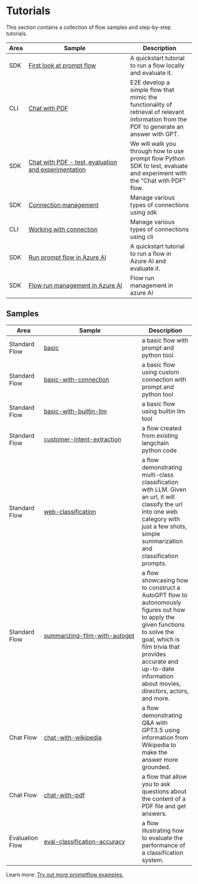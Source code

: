 # Tutorials

This section contains a collection of flow samples and step-by-step tutorials.

|Area|<div style="width:250px">Sample</div>|Description|
|--|--|--|
|SDK|[First look at prompt flow](https://github.com/microsoft/promptflow/blob/main/examples/tutorials/get-started/quickstart.ipynb)| A quickstart tutorial to run a flow locally and evaluate it.
|CLI|[Chat with PDF](https://github.com/microsoft/promptflow/blob/main/examples/tutorials/e2e-development/chat-with-pdf.md)| E2E develop a simple flow that mimic the functionality of retrieval of relevant information from the PDF to generate an answer with GPT.
|SDK|[Chat with PDF - test, evaluation and experimentation](https://github.com/microsoft/promptflow/blob/main/examples/flows/chat/chat-with-pdf/chat-with-pdf.ipynb)| We will walk you through how to use prompt flow Python SDK to test, evaluate and experiment with the "Chat with PDF" flow.
|SDK|[Connection management](https://github.com/microsoft/promptflow/blob/main/examples/connections/connection.ipynb)| Manage various types of connections using sdk
|CLI|[Working with connection](https://github.com/microsoft/promptflow/blob/main/examples/connections/README.md)| Manage various types of connections using cli
|SDK|[Run prompt flow in Azure AI](https://github.com/microsoft/promptflow/blob/main/examples/tutorials/get-started/quickstart-azure.ipynb)| A quickstart tutorial to run a flow in Azure AI and evaluate it.
|SDK|[Flow run management in Azure AI](https://github.com/microsoft/promptflow/blob/main/examples/tutorials/run-management/cloud-run-management.ipynb)| Flow run management in azure AI


## Samples

|Area|<div style="width:250px">Sample</div>|Description|
|--|--|--|
|Standard Flow|[basic](https://github.com/microsoft/promptflow/tree/main/examples/flows/standard/basic)| a basic flow with prompt and python tool.
|Standard Flow|[basic-with-connection](https://github.com/microsoft/promptflow/tree/main/examples/flows/standard/basic-with-connection)| a basic flow using custom connection with prompt and python tool
|Standard Flow|[basic-with-builtin-llm](https://github.com/microsoft/promptflow/tree/main/examples/flows/standard/basic-with-builtin-llm)| a basic flow using builtin llm tool
|Standard Flow|[customer-intent-extraction](https://github.com/microsoft/promptflow/tree/main/examples/flows/standard/customer-intent-extraction)| a flow created from existing langchain python code
|Standard Flow|[web-classification](https://github.com/microsoft/promptflow/tree/main/examples/flows/standard/web-classification)| a flow demonstrating multi-class classification with LLM. Given an url, it will classify the url into one web category with just a few shots, simple summarization and classification prompts.
|Standard Flow|[summarizing-film-with-autogpt](https://github.com/microsoft/promptflow/tree/main/examples/flows/standard/summarizing-film-with-autogpt)| a flow showcasing how to construct a AutoGPT flow to autonomously figures out how to apply the given functions to solve the goal, which is film trivia that provides accurate and up-to-date information about movies, directors, actors, and more.
|Chat Flow|[chat-with-wikipedia](https://github.com/microsoft/promptflow/tree/main/examples/flows/chat/chat-with-wikipedia)| a flow demonstrating Q&A with GPT3.5 using information from Wikipedia to make the answer more grounded. 
|Chat Flow|[chat-with-pdf](https://github.com/microsoft/promptflow/tree/main/examples/flows/chat/chat-with-pdf)| a flow that allow you to ask questions about the content of a PDF file and get answers. 
|Evaluation Flow|[eval-classification-accuracy](https://github.com/microsoft/promptflow/tree/main/examples/flows/evaluation/eval-classification-accuracy)| a flow illustrating how to evaluate the performance of a classification system.

Learn more:  [Try out more promptflow examples.](https://github.com/microsoft/promptflow/tree/main/examples)


